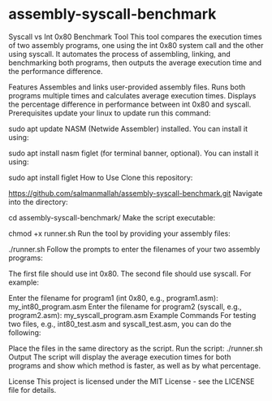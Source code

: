 # assembly-syscall-benchmark
Syscall vs Int 0x80 Benchmark Tool
This tool compares the execution times of two assembly programs, one using the int 0x80 system call and the other using syscall. It automates the process of assembling, linking, and benchmarking both programs, then outputs the average execution time and the performance difference.

Features
Assembles and links user-provided assembly files.
Runs both programs multiple times and calculates average execution times.
Displays the percentage difference in performance between int 0x80 and syscall.
Prerequisites
update your linux
to update run this command:

sudo apt update
NASM (Netwide Assembler) installed.
You can install it using:

sudo apt install nasm
figlet (for terminal banner, optional).
You can install it using:

sudo apt install figlet
How to Use
Clone this repository:

https://github.com/salmanmallah/assembly-syscall-benchmark.git
Navigate into the directory:

cd assembly-syscall-benchmark/
Make the script executable:

chmod +x runner.sh
Run the tool by providing your assembly files:

./runner.sh
Follow the prompts to enter the filenames of your two assembly programs:

The first file should use int 0x80.
The second file should use syscall.
For example:

Enter the filename for program1 (int 0x80, e.g., program1.asm): my_int80_program.asm
Enter the filename for program2 (syscall, e.g., program2.asm): my_syscall_program.asm
Example Commands
For testing two files, e.g., int80_test.asm and syscall_test.asm, you can do the following:

Place the files in the same directory as the script.
Run the script:
./runner.sh
Output
The script will display the average execution times for both programs and show which method is faster, as well as by what percentage.

License
This project is licensed under the MIT License - see the LICENSE file for details.
